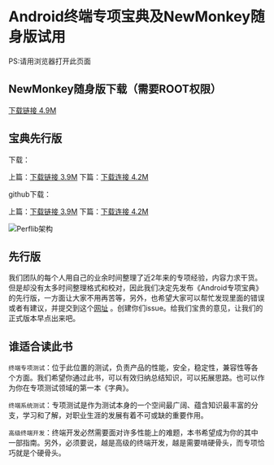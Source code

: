 # Android终端专项宝典及NewMonkey随身版试用
PS:请用浏览器打开此页面

NewMonkey随身版下载（需要ROOT权限）
-----
[下载链接 4.9M](http://perfman-book.stor.sinaapp.com/newmonkey-demo-release.apk)

宝典先行版
-----
下载：

上篇：[下载链接 3.9M](http://perfman-book.stor.sinaapp.com/Android%E7%BB%88%E7%AB%AF%E4%B8%93%E9%A1%B9%E5%AE%9D%E5%85%B8-%E4%B8%8A%E7%AF%87%20%28%E5%85%88%E8%A1%8C%E7%89%88%29.pdf)
下篇：[下载连接 4.2M](http://perfman-book.stor.sinaapp.com/Android%E7%BB%88%E7%AB%AF%E4%B8%93%E9%A1%B9%E5%AE%9D%E5%85%B8-%E4%B8%8B%E7%AF%87%20%28%E5%85%88%E8%A1%8C%E7%89%88%29.pdf)


github下载：

上篇：[下载链接 3.9M](https://github.com/mobileperfman/BookResource/raw/master/pdf/Android%E7%BB%88%E7%AB%AF%E4%B8%93%E9%A1%B9%E5%AE%9D%E5%85%B8-%E4%B8%8A%E7%AF%87%20\(%E5%85%88%E8%A1%8C%E7%89%88\)%20.pdf)
下篇：[下载连接 4.2M](https://github.com/mobileperfman/BookResource/raw/master/pdf/Android%E7%BB%88%E7%AB%AF%E4%B8%93%E9%A1%B9%E5%AE%9D%E5%85%B8-%E4%B8%8B%E7%AF%87%20\(%E5%85%88%E8%A1%8C%E7%89%88\)%20.pdf)

![Perflib架构](https://github.com/mobileperfman/BookResource/raw/master/pdf/helper.jpg)

先行版
----
我们团队的每个人用自己的业余时间整理了近2年来的专项经验，内容力求干货。但是却没有太多时间整理格式和校对，因此我们决定先发布《Android专项宝典》的先行版，一方面让大家不用再苦等，另外，也希望大家可以帮忙发现里面的错误或者有建议，并提交到这个[网址](https://github.com/mobileperfman/BookResource/issues) 。创建你们issue。给我们宝贵的意见，让我们的正式版本早点出来吧。

谁适合读此书
----
`终端专项测试`：位于此位置的测试，负责产品的性能，安全，稳定性，兼容性等各个方面。我们希望你通过此书，可以有效归纳总结知识，可以拓展思路。也可以作为你在专项测试领域的第一本《字典》。 

`终端系统测试`：专项测试是作为测试本身的一个空间最广阔、蕴含知识最丰富的分支，学习和了解，对职业生涯的发展有着不可或缺的重要作用。

`高级终端开发`：终端开发必然需要面对许多性能上的难题，本书希望成为你的其中一部指南。另外，必须要说，越是高级的终端开发，越是需要啃硬骨头，而专项恰巧就是个硬骨头。

